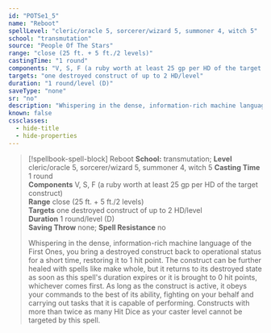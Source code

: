 ```yaml
---
id: "POTSe1_5"
name: "Reboot"
spellLevel: "cleric/oracle 5, sorcerer/wizard 5, summoner 4, witch 5"
school: "transmutation"
source: "People Of The Stars"
range: "close (25 ft. + 5 ft./2 levels)"
castingTime: "1 round"
components: "V, S, F (a ruby worth at least 25 gp per HD of the target construct)"
targets: "one destroyed construct of up to 2 HD/level"
duration: "1 round/level (D)"
saveType: "none"
sr: "no"
description: "Whispering in the dense, information-rich machine language of the First Ones, you bring a destroyed construct back to operational status for a short time, restoring it to 1 hit point. The construct can be further healed with spells like make whole, but it returns to its destroyed state as soon as this spell's duration expires or it is brought to 0 hit points, whichever comes first. As long as the construct is active, it obeys your commands to the best of its ability, fighting on your behalf and carrying out tasks that it is capable of performing.  Constructs with more than twice as many Hit Dice as your caster level cannot be targeted by this spell."
known: false
cssclasses:
  - hide-title
  - hide-properties
---
```


> [!spellbook-spell-block] Reboot
> **School:** transmutation; **Level** cleric/oracle 5, sorcerer/wizard 5, summoner 4, witch 5
> **Casting Time** 1 round  
> **Components** V, S, F (a ruby worth at least 25 gp per HD of the target construct)  
> **Range** close (25 ft. + 5 ft./2 levels)  
> **Targets** one destroyed construct of up to 2 HD/level  
> **Duration** 1 round/level (D)  
> **Saving Throw** none; **Spell Resistance** no
> 
> Whispering in the dense, information-rich machine language of the First Ones, you bring a destroyed construct back to operational status for a short time, restoring it to 1 hit point. The construct can be further healed with spells like make whole, but it returns to its destroyed state as soon as this spell's duration expires or it is brought to 0 hit points, whichever comes first. As long as the construct is active, it obeys your commands to the best of its ability, fighting on your behalf and carrying out tasks that it is capable of performing.  Constructs with more than twice as many Hit Dice as your caster level cannot be targeted by this spell.